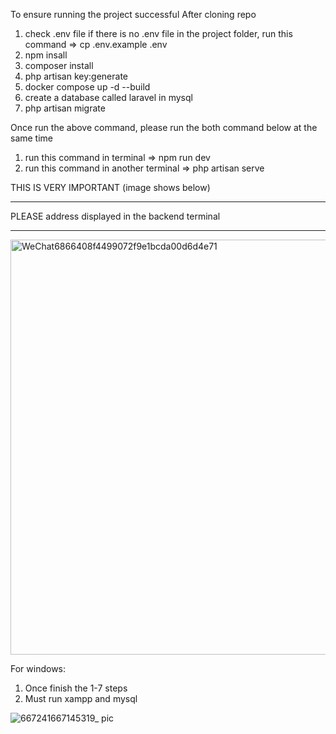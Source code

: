 To ensure running the project successful
After cloning repo

1. check .env file
if there is no .env file in the project folder, run this command => cp .env.example .env
2. npm insall
3. composer install 
4. php artisan key:generate
5. docker compose up -d --build
6. create a database called laravel in mysql
7. php artisan migrate

Once run the above command, please run the both command below at the same time
1. run this command in terminal => npm run dev 
2. run this command in another terminal => php artisan serve

THIS IS VERY IMPORTANT (image shows below)
*********************************
PLEASE address displayed in the backend terminal
*********************************

<img width="664" alt="WeChat6866408f4499072f9e1bcda00d6d4e71" src="https://user-images.githubusercontent.com/116324663/198906626-f5b3fc80-1c2b-447e-96b0-94cf2534b0fa.png">

For windows: 
1. Once finish the 1-7 steps
2. Must run xampp and mysql 

![667241667145319_ pic](https://user-images.githubusercontent.com/116324663/198906647-9339964d-f034-431a-a3bb-8c51cf22a9bc.jpg)


